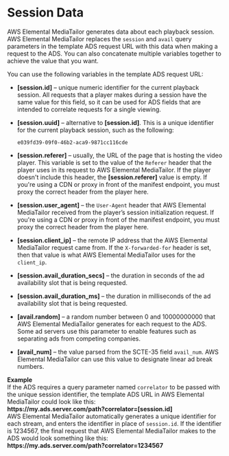 # Session Data<a name="variables-session"></a>

AWS Elemental MediaTailor generates data about each playback session\. AWS Elemental MediaTailor replaces the `session` and `avail` query parameters in the template ADS request URL with this data when making a request to the ADS\. You can also concatenate multiple variables together to achieve the value that you want\. 

You can use the following variables in the template ADS request URL:

+ **\[session\.id\]** – unique numeric identifier for the current playback session\. All requests that a player makes during a session have the same value for this field, so it can be used for ADS fields that are intended to correlate requests for a single viewing\.

+ **\[session\.uuid\]** – alternative to **\[session\.id\]**\. This is a unique identifier for the current playback session, such as the following: 

  `e039fd39-09f0-46b2-aca9-9871cc116cde`

+ **\[session\.referer\]** – usually, the URL of the page that is hosting the video player\. This variable is set to the value of the `Referer` header that the player uses in its request to AWS Elemental MediaTailor\. If the player doesn't include this header, the **\[session\.referer\]** value is empty\. If you're using a CDN or proxy in front of the manifest endpoint, you must proxy the correct header from the player here\.

+ **\[session\.user\_agent\]** – the `User-Agent` header that AWS Elemental MediaTailor received from the player’s session initialization request\. If you're using a CDN or proxy in front of the manifest endpoint, you must proxy the correct header from the player here\.

+ **\[session\.client\_ip\]** – the remote IP address that the AWS Elemental MediaTailor request came from\. If the `X-forwarded-for` header is set, then that value is what AWS Elemental MediaTailor uses for the `client_ip`\.

+ **\[session\.avail\_duration\_secs\]** – the duration in seconds of the ad availability slot that is being requested\.

+ **\[session\.avail\_duration\_ms\]** – the duration in milliseconds of the ad availability slot that is being requested\.

+ **\[avail\.random\]** – a random number between 0 and 10000000000 that AWS Elemental MediaTailor generates for each request to the ADS\. Some ad servers use this parameter to enable features such as separating ads from competing companies\.

+ **\[avail\_num\]** – the value parsed from the SCTE\-35 field `avail_num`\. AWS Elemental MediaTailor can use this value to designate linear ad break numbers\.

**Example**  
If the ADS requires a query parameter named `correlator` to be passed with the unique session identifier, the template ADS URL in AWS Elemental MediaTailor could look like this:  
**https://my\.ads\.server\.com/path?correlator=\[session\.id\]**  
AWS Elemental MediaTailor automatically generates a unique identifier for each stream, and enters the identifier in place of `session.id`\. If the identifier is 1234567, the final request that AWS Elemental MediaTailor makes to the ADS would look something like this:  
**https://my\.ads\.server\.com/path?correlator=1234567**
